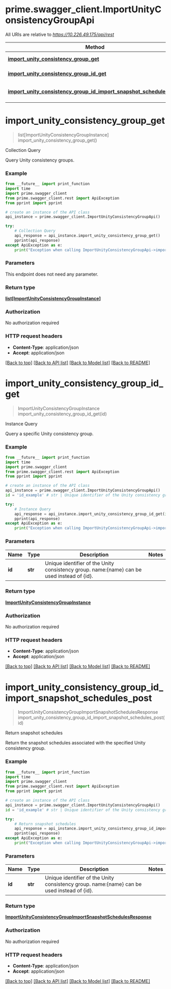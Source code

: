 # prime.swagger_client.ImportUnityConsistencyGroupApi

All URIs are relative to *https://10.226.49.175/api/rest*

Method | HTTP request | Description
------------- | ------------- | -------------
[**import_unity_consistency_group_get**](ImportUnityConsistencyGroupApi.md#import_unity_consistency_group_get) | **GET** /import_unity_consistency_group | Collection Query
[**import_unity_consistency_group_id_get**](ImportUnityConsistencyGroupApi.md#import_unity_consistency_group_id_get) | **GET** /import_unity_consistency_group/{id} | Instance Query
[**import_unity_consistency_group_id_import_snapshot_schedules_post**](ImportUnityConsistencyGroupApi.md#import_unity_consistency_group_id_import_snapshot_schedules_post) | **POST** /import_unity_consistency_group/{id}/import_snapshot_schedules | Return snapshot schedules


# **import_unity_consistency_group_get**
> list[ImportUnityConsistencyGroupInstance] import_unity_consistency_group_get()

Collection Query

Query Unity consistency groups.

### Example
```python
from __future__ import print_function
import time
import prime.swagger_client
from prime.swagger_client.rest import ApiException
from pprint import pprint

# create an instance of the API class
api_instance = prime.swagger_client.ImportUnityConsistencyGroupApi()

try:
    # Collection Query
    api_response = api_instance.import_unity_consistency_group_get()
    pprint(api_response)
except ApiException as e:
    print("Exception when calling ImportUnityConsistencyGroupApi->import_unity_consistency_group_get: %s\n" % e)
```

### Parameters
This endpoint does not need any parameter.

### Return type

[**list[ImportUnityConsistencyGroupInstance]**](ImportUnityConsistencyGroupInstance.md)

### Authorization

No authorization required

### HTTP request headers

 - **Content-Type**: application/json
 - **Accept**: application/json

[[Back to top]](#) [[Back to API list]](../README.md#documentation-for-api-endpoints) [[Back to Model list]](../README.md#documentation-for-models) [[Back to README]](../README.md)

# **import_unity_consistency_group_id_get**
> ImportUnityConsistencyGroupInstance import_unity_consistency_group_id_get(id)

Instance Query

Query a specific Unity consistency group.

### Example
```python
from __future__ import print_function
import time
import prime.swagger_client
from prime.swagger_client.rest import ApiException
from pprint import pprint

# create an instance of the API class
api_instance = prime.swagger_client.ImportUnityConsistencyGroupApi()
id = 'id_example' # str | Unique identifier of the Unity consistency group. name:{name} can be used instead of {id}.

try:
    # Instance Query
    api_response = api_instance.import_unity_consistency_group_id_get(id)
    pprint(api_response)
except ApiException as e:
    print("Exception when calling ImportUnityConsistencyGroupApi->import_unity_consistency_group_id_get: %s\n" % e)
```

### Parameters

Name | Type | Description  | Notes
------------- | ------------- | ------------- | -------------
 **id** | **str**| Unique identifier of the Unity consistency group. name:{name} can be used instead of {id}. | 

### Return type

[**ImportUnityConsistencyGroupInstance**](ImportUnityConsistencyGroupInstance.md)

### Authorization

No authorization required

### HTTP request headers

 - **Content-Type**: application/json
 - **Accept**: application/json

[[Back to top]](#) [[Back to API list]](../README.md#documentation-for-api-endpoints) [[Back to Model list]](../README.md#documentation-for-models) [[Back to README]](../README.md)

# **import_unity_consistency_group_id_import_snapshot_schedules_post**
> ImportUnityConsistencyGroupImportSnapshotSchedulesResponse import_unity_consistency_group_id_import_snapshot_schedules_post(id)

Return snapshot schedules

Return the snapshot schedules associated with the specified Unity consistency group.

### Example
```python
from __future__ import print_function
import time
import prime.swagger_client
from prime.swagger_client.rest import ApiException
from pprint import pprint

# create an instance of the API class
api_instance = prime.swagger_client.ImportUnityConsistencyGroupApi()
id = 'id_example' # str | Unique identifier of the Unity consistency group. name:{name} can be used instead of {id}.

try:
    # Return snapshot schedules
    api_response = api_instance.import_unity_consistency_group_id_import_snapshot_schedules_post(id)
    pprint(api_response)
except ApiException as e:
    print("Exception when calling ImportUnityConsistencyGroupApi->import_unity_consistency_group_id_import_snapshot_schedules_post: %s\n" % e)
```

### Parameters

Name | Type | Description  | Notes
------------- | ------------- | ------------- | -------------
 **id** | **str**| Unique identifier of the Unity consistency group. name:{name} can be used instead of {id}. | 

### Return type

[**ImportUnityConsistencyGroupImportSnapshotSchedulesResponse**](ImportUnityConsistencyGroupImportSnapshotSchedulesResponse.md)

### Authorization

No authorization required

### HTTP request headers

 - **Content-Type**: application/json
 - **Accept**: application/json

[[Back to top]](#) [[Back to API list]](../README.md#documentation-for-api-endpoints) [[Back to Model list]](../README.md#documentation-for-models) [[Back to README]](../README.md)

